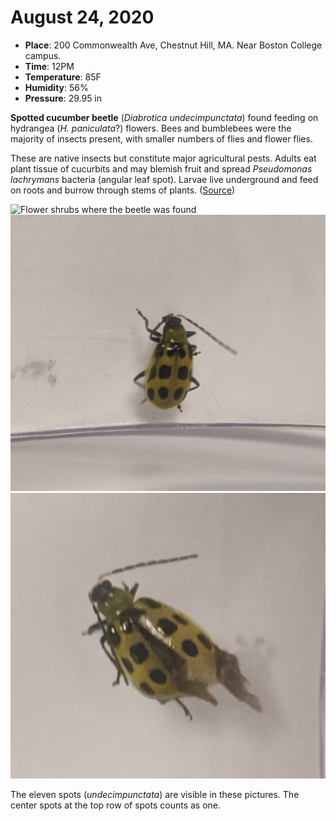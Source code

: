 # August 24, 2020
* **Place**: 200 Commonwealth Ave, Chestnut Hill, MA. Near Boston College campus.
* **Time**: 12PM
* **Temperature**: 85F
* **Humidity**: 56%
* **Pressure**: 29.95 in

**Spotted cucumber beetle** (*Diabrotica undecimpunctata*) found feeding on hydrangea (*H. paniculata*?) flowers. Bees and bumblebees were the majority of insects present, with smaller numbers of flies and flower flies.

These are native insects but constitute major agricultural pests. Adults eat plant tissue of cucurbits and may blemish fruit and 
spread *Pseudomonas lachrymans* bacteria (angular leaf spot). 
Larvae live underground and feed on roots and burrow through stems of plants.
([Source](http://entnemdept.ufl.edu/creatures/veg/bean/spotted_cucumber_beetle.htm))
 


![Flower shrubs where the beetle was found](photos/24_08_2020_1.jpg "Flower shrubs where the beetle was found")
![Diabrotica undecimpunctata](photos/24_08_2020_2.jpg "Diabrotica undecimpunctata")
![Diabrotica undecimpunctata](photos/24_08_2020_3.jpg "Diabrotica undecimpunctata")

The eleven spots (*undecimpunctata*) are visible in these pictures. The center spots at the top row of spots counts as one. 


